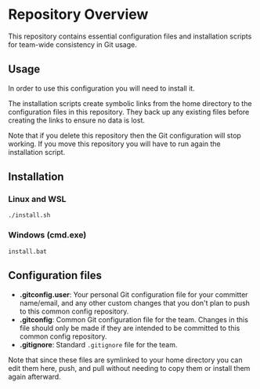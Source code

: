 # Repository Overview

This repository contains essential configuration files and installation scripts for team-wide consistency in Git usage.

## Usage

In order to use this configuration you will need to install it.

The installation scripts create symbolic links from the home directory to the configuration files in this repository. They back up any existing files before creating the links to ensure no data is lost.

Note that if you delete this repository then the Git configuration will stop working. If you move this repository you will have to run again the installation script.

## Installation

### Linux and WSL

```
./install.sh
```

### Windows (cmd.exe)

```
install.bat
```

## Configuration files

- **.gitconfig.user**: Your personal Git configuration file for your committer name/email, and any other custom changes that you don't plan to push to this common config repository.
- **.gitconfig**: Common Git configuration file for the team. Changes in this file should only be made if they are intended to be committed to this common config repository.
- **.gitignore**: Standard `.gitignore` file for the team.

Note that since these files are symlinked to your home directory you can edit them here, push, and pull without needing to copy them or install them again afterward.
